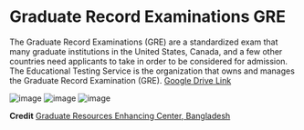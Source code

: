 # Graduate Record Examinations GRE
 The Graduate Record Examinations (GRE) are a standardized exam that many graduate institutions in the United States, Canada, and a few other countries need applicants to take in order to be considered for admission. The Educational Testing Service is the organization that owns and manages the Graduate Record Examination (GRE). <a href="https://drive.google.com/drive/folders/1IcCQq_2RslHPxkk5vqwzvh8OByihaVUb?usp=sharing">Google Drive Link</a>


![image](https://user-images.githubusercontent.com/56669333/222896534-c7e41cd3-7f5b-4cb4-aed3-52c103efe97c.png)
![image](https://user-images.githubusercontent.com/56669333/222897097-3aa78318-68dc-4341-b27c-b2d99a3b8dbd.png)
![image](https://user-images.githubusercontent.com/56669333/222897110-2b7024ab-24d3-4dec-bbaa-f84a904c4a9d.png)

**Credit** <a href="https://hsa.grecbd.com/">Graduate Resources Enhancing Center, Bangladesh</a>
